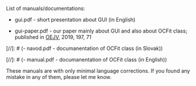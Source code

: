 List of manuals/documentations:

- gui.pdf - short presentation about GUI (in English)

- gui-paper.pdf - our paper mainly about GUI and also about OCFit class; published in [OEJV](http://var.astro.cz/oejv/issues/oejv0197.pdf), 2019, 197, 71

[//]: # (- navod.pdf - documanentation of OCFit class (in Slovak))

[//]: # (- manual.pdf - documanentation of OCFit class (in English))

These manuals are with only minimal language corrections. If you found any mistake in any of them, please let me know. 
